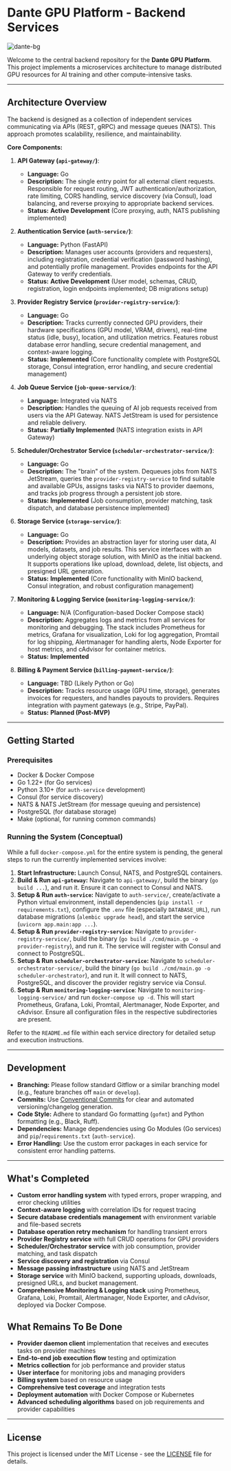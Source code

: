 # Dante GPU Platform - Backend Services

![dante-bg](https://github.com/user-attachments/assets/b796cace-0a6c-4ed8-8d21-c686da5ff85d)


Welcome to the central backend repository for the **Dante GPU Platform**. This project implements a microservices architecture to manage distributed GPU resources for AI training and other compute-intensive tasks.

---

## Architecture Overview

The backend is designed as a collection of independent services communicating via APIs (REST, gRPC) and message queues (NATS). This approach promotes scalability, resilience, and maintainability.

**Core Components:**

1.  **API Gateway (`api-gateway/`)**: 
    *   **Language:** Go
    *   **Description:** The single entry point for all external client requests. Responsible for request routing, JWT authentication/authorization, rate limiting, CORS handling, service discovery (via Consul), load balancing, and reverse proxying to appropriate backend services.
    *   **Status:** **Active Development** (Core proxying, auth, NATS publishing implemented)

2.  **Authentication Service (`auth-service/`)**:
    *   **Language:** Python (FastAPI)
    *   **Description:** Manages user accounts (providers and requesters), including registration, credential verification (password hashing), and potentially profile management. Provides endpoints for the API Gateway to verify credentials.
    *   **Status:** **Active Development** (User model, schemas, CRUD, registration, login endpoints implemented; DB migrations setup)

3.  **Provider Registry Service (`provider-registry-service/`)**:
    *   **Language:** Go
    *   **Description:** Tracks currently connected GPU providers, their hardware specifications (GPU model, VRAM, drivers), real-time status (idle, busy), location, and utilization metrics. Features robust database error handling, secure credential management, and context-aware logging.
    *   **Status:** **Implemented** (Core functionality complete with PostgreSQL storage, Consul integration, error handling, and secure credential management)

4.  **Job Queue Service (`job-queue-service/`)**:
    *   **Language:** Integrated via NATS
    *   **Description:** Handles the queuing of AI job requests received from users via the API Gateway. NATS JetStream is used for persistence and reliable delivery.
    *   **Status:** **Partially Implemented** (NATS integration exists in API Gateway)

5.  **Scheduler/Orchestrator Service (`scheduler-orchestrator-service/`)**:
    *   **Language:** Go
    *   **Description:** The "brain" of the system. Dequeues jobs from NATS JetStream, queries the `provider-registry-service` to find suitable and available GPUs, assigns tasks via NATS to provider daemons, and tracks job progress through a persistent job store.
    *   **Status:** **Implemented** (Job consumption, provider matching, task dispatch, and database persistence implemented)

6.  **Storage Service (`storage-service/`)**:
    *   **Language:** Go
    *   **Description:** Provides an abstraction layer for storing user data, AI models, datasets, and job results. This service interfaces with an underlying object storage solution, with MinIO as the initial backend. It supports operations like upload, download, delete, list objects, and presigned URL generation.
    *   **Status:** **Implemented** (Core functionality with MinIO backend, Consul integration, and robust configuration management)

7.  **Monitoring & Logging Service (`monitoring-logging-service/`)**:
    *   **Language:** N/A (Configuration-based Docker Compose stack)
    *   **Description:** Aggregates logs and metrics from all services for monitoring and debugging. The stack includes Prometheus for metrics, Grafana for visualization, Loki for log aggregation, Promtail for log shipping, Alertmanager for handling alerts, Node Exporter for host metrics, and cAdvisor for container metrics.
    *   **Status:** **Implemented**

8.  **Billing & Payment Service (`billing-payment-service/`)**:
    *   **Language:** TBD (Likely Python or Go)
    *   **Description:** Tracks resource usage (GPU time, storage), generates invoices for requesters, and handles payouts to providers. Requires integration with payment gateways (e.g., Stripe, PayPal).
    *   **Status:** **Planned (Post-MVP)**

---

## Getting Started

### Prerequisites

*   Docker & Docker Compose
*   Go 1.22+ (for Go services)
*   Python 3.10+ (for `auth-service` development)
*   Consul (for service discovery)
*   NATS & NATS JetStream (for message queuing and persistence)
*   PostgreSQL (for database storage)
*   Make (optional, for running common commands)

### Running the System (Conceptual)

While a full `docker-compose.yml` for the entire system is pending, the general steps to run the currently implemented services involve:

1.  **Start Infrastructure:** Launch Consul, NATS, and PostgreSQL containers.
2.  **Build & Run `api-gateway`:** Navigate to `api-gateway/`, build the binary (`go build ...`), and run it. Ensure it can connect to Consul and NATS.
3.  **Setup & Run `auth-service`:** Navigate to `auth-service/`, create/activate a Python virtual environment, install dependencies (`pip install -r requirements.txt`), configure the `.env` file (especially `DATABASE_URL`), run database migrations (`alembic upgrade head`), and start the service (`uvicorn app.main:app ...`).
4.  **Setup & Run `provider-registry-service`:** Navigate to `provider-registry-service/`, build the binary (`go build ./cmd/main.go -o provider-registry`), and run it. The service will register with Consul and connect to PostgreSQL.
5.  **Setup & Run `scheduler-orchestrator-service`:** Navigate to `scheduler-orchestrator-service/`, build the binary (`go build ./cmd/main.go -o scheduler-orchestrator`), and run it. It will connect to NATS, PostgreSQL, and discover the provider registry service via Consul.
6.  **Setup & Run `monitoring-logging-service`**: Navigate to `monitoring-logging-service/` and run `docker-compose up -d`. This will start Prometheus, Grafana, Loki, Promtail, Alertmanager, Node Exporter, and cAdvisor. Ensure all configuration files in the respective subdirectories are present.

Refer to the `README.md` file within each service directory for detailed setup and execution instructions.

---

## Development

*   **Branching:** Please follow standard Gitflow or a similar branching model (e.g., feature branches off `main` or `develop`).
*   **Commits:** Use [Conventional Commits](https://www.conventionalcommits.org/) for clear and automated versioning/changelog generation.
*   **Code Style:** Adhere to standard Go formatting (`gofmt`) and Python formatting (e.g., Black, Ruff).
*   **Dependencies:** Manage dependencies using Go Modules (Go services) and `pip`/`requirements.txt` (`auth-service`).
*   **Error Handling:** Use the custom error packages in each service for consistent error handling patterns.

---

## What's Completed

- **Custom error handling system** with typed errors, proper wrapping, and error checking utilities
- **Context-aware logging** with correlation IDs for request tracing
- **Secure database credentials management** with environment variable and file-based secrets
- **Database operation retry mechanism** for handling transient errors
- **Provider Registry service** with full CRUD operations for GPU providers
- **Scheduler/Orchestrator service** with job consumption, provider matching, and task dispatch
- **Service discovery and registration** via Consul
- **Message passing infrastructure** using NATS and JetStream
- **Storage service** with MinIO backend, supporting uploads, downloads, presigned URLs, and bucket management.
- **Comprehensive Monitoring & Logging stack** using Prometheus, Grafana, Loki, Promtail, Alertmanager, Node Exporter, and cAdvisor, deployed via Docker Compose.

## What Remains To Be Done

- **Provider daemon client** implementation that receives and executes tasks on provider machines
- **End-to-end job execution flow** testing and optimization
- **Metrics collection** for job performance and provider status
- **User interface** for monitoring jobs and managing providers
- **Billing system** based on resource usage
- **Comprehensive test coverage** and integration tests
- **Deployment automation** with Docker Compose or Kubernetes
- **Advanced scheduling algorithms** based on job requirements and provider capabilities

---

## License

This project is licensed under the MIT License - see the [LICENSE](LICENSE) file for details.
